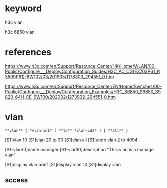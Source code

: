 #  keyword

h3c vlan

h3c 6850 vlan

# references

https://www.h3c.com/en/Support/Resource_Center/HK/Home/WLAN/00-Public/Configure___Deploy/Configuration_Guides/H3C_AC_CG(E3703P61_R3509P61)-6W102/03/201905/1178303_294551_0.htm

https://www.h3c.com/en/Support/Resource_Center/EN/Home/Switches/00-Public/Configure___Deploy/Configuration_Examples/H3C_S6850_S9850_S9820-64H_CE-6W100/202002/1273932_294551_0.htm

# vlan

	**vlan** { *vlan-id1* [ **to** *vlan-id2* ] | **all** }
	
[S1]vlan 10
[S1]vlan 20 to 30
[S1]vlan all
[S1]undo vlan 2 to 4094


[S1-vlan10]name manager
[S1-vlan10]description "This vlan is a manage vlan"

[S1]display vlan brief
[S1]display vlan 10
[S1]display vlan

## access


